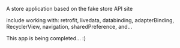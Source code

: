A store application based on the fake store API site

include working with:
retrofit,
livedata,
databinding, 
adapterBinding,
RecyclerView,
navigation,
sharedPreference,
and...

This app is being completed... :)
